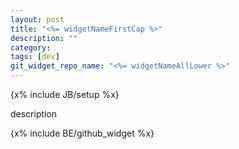 ```yaml
---
layout: post
title: "<%= widgetNameFirstCap %>"
description: ""
category: 
tags: [dev]
git_widget_repo_name: "<%= widgetNameAllLower %>"
---
```


{x% include JB/setup %x}

description

{x% include BE/github_widget %x}

<link rel="stylesheet" href="{{ site.JB.WIDGET_PATH }}/<%= widgetNameAllLower %>/css/<%= widgetNameAllLower %>.css" media="screen" type="text/css" />
<link rel="stylesheet" href="{{ site.JB.WIDGET_PATH }}/<%= widgetNameAllLower %>/css/app.css" media="screen" type="text/css" />
<div class="<%= widgetNameAllLower %>BlogWidgetWrap widgetWrap">
	<div class="<%= widgetNameAllLower %>WidgetFrame"> </div>
</div>
<script> 
	inlineScript.<%= widgetNameAllLower %> = require.config({
		paths: {
	 		'jQuery': '{{ site.JB.WIDGET_PATH }}/<%= widgetNameAllLower %>/bower_components/jquery/jquery.min'
	 	},
	 	shim: {
	        'jQuery': {
	            exports: '$'
	        }
	    },
     	 context: "<%= widgetNameAllLower %>",
         baseUrl: "{{ site.JB.WIDGET_PATH }}/<%= widgetNameAllLower %>/"
    });
	inlineScript.<%= widgetNameAllLower %>(['js/app']);
</script>